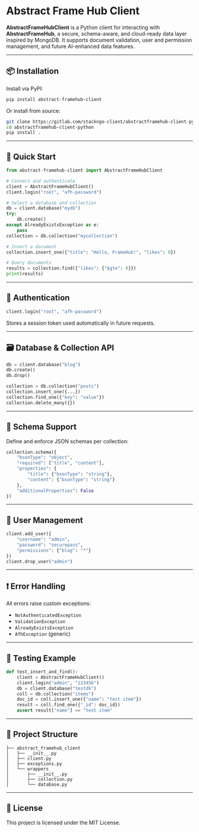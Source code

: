 
# Abstract Frame Hub Client

**AbstractFrameHubClient** is a Python client for interacting with **AbstractFrameHub**, a secure, schema-aware, and cloud-ready data layer inspired by MongoDB. It supports document validation, user and permission management, and future AI-enhanced data features.

---

## 📦 Installation

Install via PyPI:

```bash
pip install abstract-framehub-client
```

Or install from source:

```bash
git clone https://gitlab.com/stackngo-client/abstractframehub-client-python.git
cd abstractframehub-client-python
pip install .
```

---

## 🚀 Quick Start

```python
from abstract-framehub-client import AbstractFrameHubClient

# Connect and authenticate
client = AbstractFrameHubClient()
client.login("root", "afh-password")

# Select a database and collection
db = client.database("mydb")
try:
    db.create()
except AlreadyExistsException as e:
    pass
collection = db.collection("mycollection")

# Insert a document
collection.insert_one({"title": "Hello, FrameHub!", "likes": 0})

# Query documents
results = collection.find({"likes": {"$gte": 0}})
print(results)
```

---

## 🔐 Authentication

```python
client.login("root", "afh-password")
```

Stores a session token used automatically in future requests.

---

## 🗃️ Database & Collection API

```python
db = client.database("blog")
db.create()
db.drop()

collection = db.collection("posts")
collection.insert_one({...})
collection.find_one({"key": "value"})
collection.delete_many({})
```

---

## 📐 Schema Support

Define and enforce JSON schemas per collection:

```python
collection.schema({
    "bsonType": "object",
    "required": ["title", "content"],
    "properties": {
        "title": {"bsonType": "string"},
        "content": {"bsonType": "string"}
    },
    "additionalProperties": False
})
```

---

## 👤 User Management

```python
client.add_user({
    "username": "admin",
    "password": "securepass",
    "permissions": {"blog": "*"}
})
client.drop_user("admin")
```

---

## ❗ Error Handling

All errors raise custom exceptions:

- `NotAuthenticatedException`
- `ValidationException`
- `AlreadyExistsException`
- `AfhException` (generic)

---

## 🧪 Testing Example

```python
def test_insert_and_find():
    client = AbstractFrameHubClient()
    client.login("admin", "123456")
    db = client.database("testdb")
    coll = db.collection("items")
    doc_id = coll.insert_one({"name": "test item"})
    result = coll.find_one({"_id": doc_id})
    assert result["name"] == "test item"
```

---

## 📁 Project Structure

```
├── abstract_framehub_client
│   ├── __init__.py
│   ├── client.py
│   ├── exceptions.py
│   └── wrappers
│       ├── __init__.py
│       ├── collection.py
│       └── database.py
```

---

## 📝 License

This project is licensed under the MIT License.
